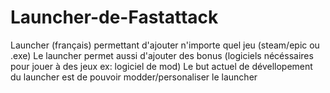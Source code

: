 # Launcher-de-Fastattack
Launcher (français) permettant d'ajouter n'importe quel jeu (steam/epic ou .exe)
Le launcher permet aussi d'ajouter des bonus (logiciels nécéssaires pour jouer à des jeux ex: logiciel de mod)
Le but actuel de dévellopement du launcher est de pouvoir modder/personaliser le launcher
